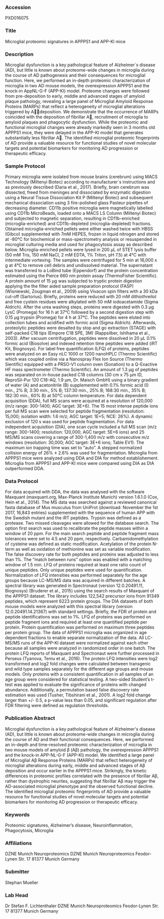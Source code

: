 ### Accession
PXD016075

### Title
Microglial proteomic signatures in APPPS1 and APP-KI mice

### Description
Microglial dysfunction is a key pathological feature of Alzheimer´s disease (AD), but little is known about proteome-wide changes in microglia during the course of AD pathogenesis and their consequences for microglial function. Here, we performed an in-depth proteomic characterization of microglia in two AD mouse models, the overexpression APPPS1 and the knock-in AppNL-G-F (APP-KI) model. Proteome changes were followed from pre-deposition to early, middle and advanced stages of amyloid plaque pathology, revealing a large panel of Microglial Amyloid Response Proteins (MARPs) that reflect a heterogeneity of microglial alterations triggered by Adeposition. We demonstrate that the occurrence of MARPs coincided with the deposition of fibrillar A, recruitment of microglia to amyloid plaques and phagocytic dysfunction. While the proteomic and functional microglial changes were already markedly seen in 3 months old APPPS1 mice, they were delayed in the APP-KI model that generates substantially less fibrillar A. The identified microglial proteomic fingerprints of AD provide a valuable resource for functional studies of novel molecular targets and potential biomarkers for monitoring AD progression or therapeutic efficacy.

### Sample Protocol
Primary microglia were isolated from mouse brains (cerebrum) using MACS Technology (Miltenyi Biotec) according to manufacturer´s instructions and as previously described (Daria et al., 2017). Briefly, brain cerebrum was dissected, freed from meninges and dissociated by enzymatic digestion using a Neural Tissue Dissociation Kit P (Miltenyi Biotec) and subsequent mechanical dissociation using 3 fire-polished glass Pasteur pipettes of decreasing diameter. CD11b positive microglia were magnetically labelled using CD11b MicroBeads, loaded onto a MACS LS Column (Miltenyi Biotec) and subjected to magnetic separation, resulting in CD11b-enriched (microglia-enriched) and CD11b-depleted (microglia-depleted) fractions. Obtained microglia-enriched pellets were either washed twice with HBSS (Gibco) supplemented with 7mM HEPES, frozen in liquid nitrogen and stored at -80°C for biochemical or mass-spectrometry analysis or resuspended in microglial culturing media and used for phagocytosis assay as described below. Microglia-enriched pellets were lysed in 200 µL of STET lysis buffer (50 mM Tris, 150 mM NaCl, 2 mM EDTA, 1% Triton, pH 7.5) at 4°C with intermediate vortexing. The samples were centrifuged for 5 min at 16,000 x g at 4°C to remove cell debris and undissolved material. The supernatant was transferred to a LoBind tube (Eppendorf) and the protein concentration estimated using the Pierce 660 nm protein assay (ThermoFisher Scientific). A protein amount of 15 µg was subjected to tryptic protein digestion applying the the filter aided sample preparation protocol (FASP) (Wisniewski, Zougman et al., 2009) using Vivacon spin filters with a 30 kDa cut-off (Sartorius). Briefly, proteins were reduced with 20 mM dithiothreitol and free cystein residues were alkylated with 50 mM iodoacetamide (Sigma Aldrich). After the urea washing steps, proteins were digested with 0.3 µg LysC (Promega) for 16 h at 37°C followed by a second digestion step with 0.15 µg trypsin (Promega) for 4 h at 37°C. The peptides were eluted into collection tubes and acidified with formic acid (Sigma Aldrich). Afterwards, proteolytic peptides were desalted by stop and go extraction (STAGE) with self-packed C18 tips (Empore C18 SPE, 3M) (Rappsilber, Ishihama et al., 2003). After vacuum centrifugation, peptides were dissolved in 20 µL 0.1% formic acid (Biosolve) and indexed retention time peptides were added (iRT Kit, Biognosys). For label free quantification (LFQ) of proteins, peptides were analyzed on an Easy nLC 1000 or 1200 nanoHPLC (Thermo Scientific) which was coupled online via a Nanospray Flex Ion Source (Thermo Sientific) equipped with a PRSO-V1 column oven (Sonation) to a Q-Exactive HF mass spectrometer (Thermo Scientific). An amount of 1.3 µg of peptides was separated on in-house packed C18 columns (30 cm x 75 µm ID, ReproSil-Pur 120 C18-AQ, 1.9 µm, Dr. Maisch GmbH) using a binary gradient of water (A) and acetonitrile (B) supplemented with 0.1% formic acid (0 min., 2% B; 3:30 min., 5% B; 137:30 min., 25% B; 168:30 min., 35% B; 182:30 min., 60% B) at 50°C column temperature. For data dependent acquisition (DDA), full MS scans were acquired at a resolution of 120,000 (m/z range: 300-1400; AGC target: 3E+6). The 15 most intense peptide ions per full MS scan were selected for peptide fragmentation (resolution: 15,000; isolation width: 1.6 m/z; AGC target: 1E+5; NCE: 26%). A dynamic exclusion of 120 s was used for peptide fragmentation. For data independent acquisition (DIA), one scan cycle included a full MS scan (m/z range: 300-1400; resolution: 120,000; AGC target: 5E+6 ions) and 25 MS/MS scans covering a range of 300-1,400 m/z with consecutive m/z windows (resolution: 30,000; AGC target: 3E+6 ions; Table EV1). The maximum ion trapping time was set to “auto”. A stepped normalized collision energy of 26% ± 2.6% was used for fragmentation. Microglia from APPPS1 mice were analyzed using DDA and DIA for method establishement. Microglia from APPPS1 and APP-KI mice were compared using DIA as DIA outperformed DDA.

### Data Protocol
For data acquired with DDA, the data was analysed with the software Maxquant (maxquant.org, Max-Planck Institute Munich) version 1.6.1.0 (Cox, Hein et al., 2014). The MS data was searched against a reviewed canonical fasta database of Mus musculus from UniProt (download: November the 1st 2017, 16,843 entries) supplemented with the sequence of human APP with the Swedish mutant and the iRT peptides. Trypsin was defined as a protease. Two missed cleavages were allowed for the database search. The option first search was used to recalibrate the peptide masses within a window of 20 ppm. For the main search peptide and peptide fragment mass tolerances were set to 4.5 and 20 ppm, respectively. Carbamidomethylation of cysteine was defined as static modification. Acetylation of the protein N-term as well as oxidation of methionine was set as variable modification. The false discovery rate for both peptides and proteins was adjusted to less than 1%. The “match between runs” option was enabled with a matching window of 1.5 min. LFQ of proteins required at least one ratio count of unique peptides. Only unique peptides were used for quantification. Normalization of LFQ intensities was performed separately for the age groups because LC-MS/MS data was acquired in different batches. A spectral library was generated in Spectronaut (version 12.0.20491.11, Biognosys) (Bruderer et al., 2015) using the search results of Maxquant of the APPPS1 dataset. The library includes 122,542 precursor ions from 91349 peptides, which represent 6223 protein groups. The DIA datasets of both mouse models were analyzed with this spectral library (version 12.0.20491.14.21367) with standard settings. Briefly, the FDR of protein and peptide identifications was set to 1%. LFQ of proteins was performed on peptide fragment ions and required at least one quantified peptide per protein. Protein quantification was performed on maximum three peptides per protein group. The data of APPPS1 microglia was organized in age dependent fractions to enable separate normalization of the data. All LC-MS/MS runs of the APP-KI dataset were normalized against each other because all samples were analyzed in randomized order in one batch.  The protein LFQ reports of Maxquant and Spectronaut were further processed in Perseus (Tyanova, Temu et al., 2016). The protein LFQ intensities were log2 transformed and log2 fold changes were calculated between transgenic and wild type samples separately for the different age groups and mouse models. Only proteins with a consistent quantification in all samples of an age group were considered for statistical testing. A two-sided Student’s t-test was applied to evaluate the significance of proteins with changed abundance. Additionally, a permutation based false discovery rate estimation was used (Tusher, Tibshirani et al., 2001). A log2 fold change larger than +/- 0.5, a p-value less than 0.05, and significant regulation after FDR filtering were defined as regulation thresholds.

### Publication Abstract
Microglial dysfunction is a key pathological feature of Alzheimer's disease (AD), but little is known about proteome-wide changes in microglia during the course of AD and their functional consequences. Here, we performed an in-depth and time-resolved proteomic characterization of microglia in two mouse models of amyloid &#x3b2; (A&#x3b2;) pathology, the overexpression APPPS1 and the knock-in APP-NL-G-F (APP-KI) model. We identified a large panel of Microglial A&#x3b2; Response Proteins (MARPs) that reflect heterogeneity of microglial alterations during early, middle and advanced stages of A&#x3b2; deposition and occur earlier in the APPPS1 mice. Strikingly, the kinetic differences in proteomic profiles correlated with the presence of fibrillar A&#x3b2;, rather than dystrophic neurites, suggesting that fibrillar A&#x3b2; may trigger the AD-associated microglial phenotype and the observed functional decline. The identified microglial proteomic fingerprints of AD provide a valuable resource for functional studies of novel molecular targets and potential biomarkers for monitoring AD progression or therapeutic efficacy.

### Keywords
Proteomic signatures, Alzheimer’s disease, Neuroinflammation, Phagocytosis, Microglia

### Affiliations
DZNE Munich Neuroproteomics
DZNE Munich Neuroproteomics Feodor-Lynen Str. 17 81377 Munich Germany

### Submitter
Stephan Mueller

### Lab Head
Dr Stefan F. Lichtenthaler
DZNE Munich Neuroproteomics Feodor-Lynen Str. 17 81377 Munich Germany


